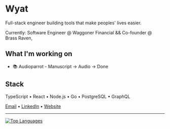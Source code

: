 # Wyat

Full-stack engineer building tools that make peoples' lives easier.

Currently: Software Engineer @ Waggoner Financial && Co-founder @ Brass Raven,

## What I'm working on
- 📚 Audioparrot - Manuscript → Audio → Done


## Stack
TypeScript • React • Node.js • Go • PostgreSQL • GraphQL

[Email](mailto:wsoule679+github@gmail.com) • [LinkedIn](https://linkedin.com/in/wyat-soule) • [Website](https://wyat.me)

---

[![Top Languages](https://github-readme-stats.vercel.app/api/top-langs/?username=wsoule&layout=compact&theme=tokyonight&hide_border=true)](https://github.com/wsoule)
